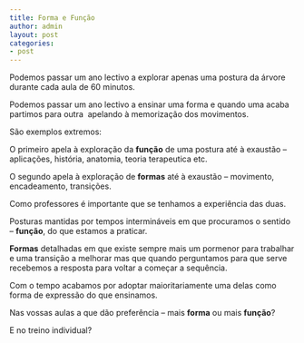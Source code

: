 ```yaml
---
title: Forma e Função
author: admin
layout: post
categories:
- post
---
```

Podemos passar um ano lectivo a explorar apenas uma postura da árvore durante cada aula de 60 minutos.

Podemos passar um ano lectivo a ensinar uma forma e quando uma acaba partimos para outra  apelando à memorização dos movimentos.

São exemplos extremos:

O primeiro apela à exploração da **função** de uma postura até à exaustão &#8211; aplicações, história, anatomia, teoria terapeutica etc.

O segundo apela à exploração de **formas** até à exaustão &#8211; movimento, encadeamento, transições.

Como professores é importante que se tenhamos a experiência das duas.

Posturas mantidas por tempos intermináveis em que procuramos o sentido &#8211; **função**, do que estamos a praticar.

**Formas** detalhadas em que existe sempre mais um pormenor para trabalhar e uma transição a melhorar mas que quando perguntamos para que serve recebemos a resposta para voltar a começar a sequência.

Com o tempo acabamos por adoptar maioritariamente uma delas como forma de expressão do que ensinamos.

Nas vossas aulas a que dão preferência &#8211; mais **forma** ou mais **função**?

E no treino individual?
